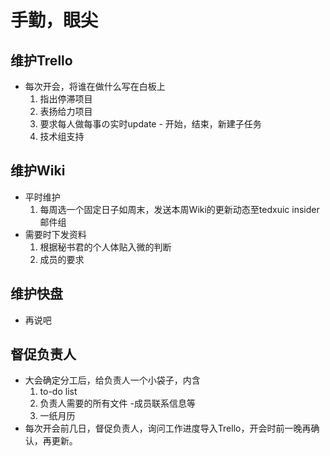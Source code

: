 # 手勤，眼尖 #

## 维护Trello ##
  * 每次开会，将谁在做什么写在白板上
    1. 指出停滞项目
    1. 表扬给力项目
    1. 要求每人做每事の实时update - 开始，结束，新建子任务
    1. 技术组支持

## 维护Wiki ##
  * 平时维护
    1. 每周选一个固定日子如周末，发送本周Wiki的更新动态至tedxuic insider邮件组
  * 需要时下发资料
    1. 根据秘书君的个人体贴入微的判断
    1. 成员的要求

## 维护快盘 ##
  * 再说吧

## 督促负责人 ##
  * 大会确定分工后，给负责人一个小袋子，内含
    1. to-do list
    1. 负责人需要的所有文件 -成员联系信息等
    1. 一纸月历
  * 每次开会前几日，督促负责人，询问工作进度导入Trello，开会时前一晚再确认，再更新。